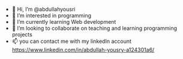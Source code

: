 - 👋 Hi, I’m @abdullahyousri
- 👀 I’m interested in programming
- 🌱 I’m currently learning Web development
- 💞️ I’m looking to collaborate on teaching and learning  programming projects
- 📫 you can contact me with my linkedIn account https://www.linkedin.com/in/abdullah-yousry-a124301a6/

<!---
abdullahyousri/abdullahyousri is a ✨ special ✨ repository because its `README.md` (this file) appears on your GitHub profile.
You can click the Preview link to take a look at your changes.
--->
